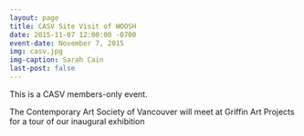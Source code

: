 ```yaml
---
layout: page
title: CASV Site Visit of WOOSH
date: 2015-11-07 12:00:00 -0700
event-date: November 7, 2015
img: casv.jpg
img-caption: Sarah Cain
last-post: false
---
```



This is a CASV members-only event.

The Contemporary Art Society of Vancouver will meet at Griffin Art Projects for a tour of our inaugural exhibition